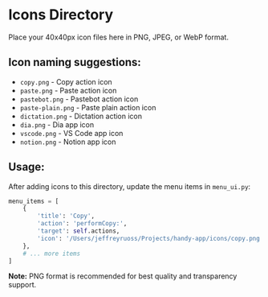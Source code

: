 # Icons Directory

Place your 40x40px icon files here in PNG, JPEG, or WebP format.

## Icon naming suggestions:
- `copy.png` - Copy action icon
- `paste.png` - Paste action icon
- `pastebot.png` - Pastebot action icon
- `paste-plain.png` - Paste plain action icon
- `dictation.png` - Dictation action icon
- `dia.png` - Dia app icon
- `vscode.png` - VS Code app icon
- `notion.png` - Notion app icon

## Usage:

After adding icons to this directory, update the menu items in `menu_ui.py`:

```python
menu_items = [
    {
        'title': 'Copy',
        'action': 'performCopy:',
        'target': self.actions,
        'icon': '/Users/jeffreyruoss/Projects/handy-app/icons/copy.png'
    },
    # ... more items
]
```

**Note:** PNG format is recommended for best quality and transparency support.
